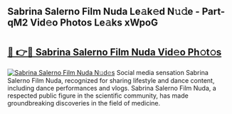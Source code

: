 ## Sabrina Salerno Film Nuda Le𝚊k𝚎d N𝚞𝚍e - Part-qM2 Vid𝚎o Photos Le𝚊ks xWpoG

# <h2><a href="http://fbco49.evod.top/?m=Sabrina+Salerno+Film+Nuda">🔗 👉🔴 Sabrina Salerno Film Nuda Vid𝚎o Ph𝚘t𝚘s</a></h2>

[![Sabrina Salerno Film Nuda N𝚞d𝚎s](https://i.imgur.com/8V9OHl7.gif)](http://fbco49.evod.top/?m=Sabrina+Salerno+Film+Nuda)
Social media sensation Sabrina Salerno Film Nuda, recognized for sharing lifestyle and dance content, including dance performances and vlogs. Sabrina Salerno Film Nuda, a respected public figure in the scientific community, has made groundbreaking discoveries in the field of medicine. 
